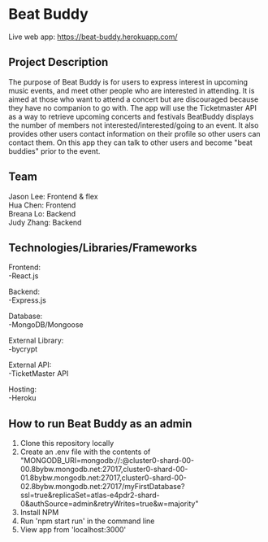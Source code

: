 # Beat Buddy  
Live web app:  https://beat-buddy.herokuapp.com/

## Project Description  
The purpose of Beat Buddy is for users to express interest in upcoming music events, and meet other people who are interested in attending. It is aimed at those who want to attend a concert but are discouraged because they have no companion to go with. The app will use the Ticketmaster API as a way to retrieve upcoming concerts and festivals BeatBuddy displays the number of members not interested/interested/going to an event. It also provides other users contact information on their profile so other users can contact them. On this app they can talk to other users and become "beat buddies" prior to the event.
  
## Team  
Jason Lee: Frontend & flex    
Hua Chen: Frontend  
Breana Lo: Backend  
Judy Zhang: Backend  
  
## Technologies/Libraries/Frameworks  
Frontend:  
  -React.js  
  
Backend:  
  -Express.js  
  
Database:  
  -MongoDB/Mongoose  
  
External Library:  
  -bycrypt  
  
External API:  
  -TicketMaster API
  
Hosting:  
  -Heroku  
  
## How to run Beat Buddy as an admin  
  1. Clone this repository locally  
  2. Create an .env file with the contents of  
  "MONGODB_URI=mongodb://<username>:<password>@cluster0-shard-00-00.8bybw.mongodb.net:27017,cluster0-shard-00-01.8bybw.mongodb.net:27017,cluster0-shard-00-02.8bybw.mongodb.net:27017/myFirstDatabase?ssl=true&replicaSet=atlas-e4pdr2-shard-0&authSource=admin&retryWrites=true&w=majority"  
  3. Install NPM
  4. Run 'npm start run' in the command line
  5. View app from 'localhost:3000'